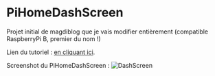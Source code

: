 # PiHomeDashScreen

Projet initial de magdiblog que je vais modifier entièrement (compatible RaspberryPi B, premier du nom !)

Lien du tutoriel : [en cliquant ici](https://github.com/Sigri44/Tutoriels/blob/master/tuto-linux-rpi-pihomedashscreen.md).

Screenshot du PiHomeDashScreen :
![DashScreen](https://ibb.co/dQt4xQc)
